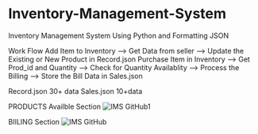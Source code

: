 # Inventory-Management-System
Inventory Management System Using Python and Formatting JSON

Work Flow 
Add Item to Inventory --> Get Data from seller --> Update the Existing or New Product in Record.json
Purchase Item in Inventory --> Get Prod_id and Quantity --> Check for Quantity Availablity --> Process the Billing --> Store the Bill Data in Sales.json

Record.json 30+ data 
Sales.json 10+data

PRODUCTS Availble Section
![IMS GitHub1](https://user-images.githubusercontent.com/83171076/132184629-2942b884-9834-4a72-9a55-8b99e45d0397.png)

BIILING Section
![IMS GitHub](https://user-images.githubusercontent.com/83171076/132185378-a3667620-46b9-4fd8-85dd-0a45205daf8a.png)

